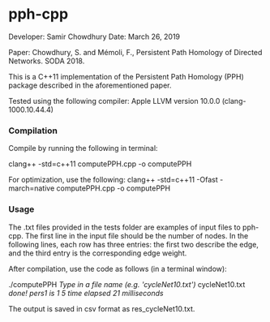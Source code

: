 # pph-cpp

Developer: Samir Chowdhury
Date: March 26, 2019

Paper: Chowdhury, S. and Mémoli, F., Persistent Path Homology of Directed Networks. SODA 2018.

This is a C++11 implementation of the Persistent Path Homology (PPH) package described in the aforementioned paper. 

Tested using the following compiler:
Apple LLVM version 10.0.0 (clang-1000.10.44.4)

### Compilation
Compile by running the following in terminal:

clang++ -std=c++11 computePPH.cpp -o computePPH

For optimization, use the following:
clang++ -std=c++11 -Ofast -march=native computePPH.cpp -o computePPH


### Usage

The .txt files provided in the tests folder are examples of input files to pph-cpp. 
The first line in the input file should be the number of nodes. In the following
lines, each row has three entries: the first two describe the edge, and the 
third entry is the corresponding edge weight.

After compilation, use the code as follows (in a terminal window):

./computePPH
*Type in a file name (e.g. 'cycleNet10.txt')*
cycleNet10.txt
*done! pers1 is 
1 5 
time elapsed 21 milliseconds*

The output is saved in csv format as res_cycleNet10.txt.
